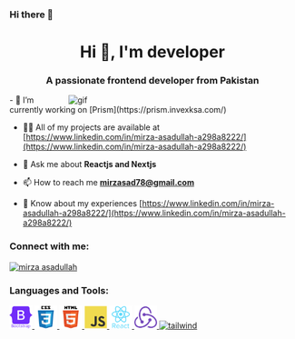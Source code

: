 ### Hi there 👋

<h1 align="center">Hi 👋, I'm developer</h1>
<h3 align="center">A passionate frontend developer from Pakistan</h3>
<img 
  align="right" 
  alt="gif" 
  width="400px" 
  src="https://miro.medium.com/max/1360/0*7Q3yvSIv_t0ioJ-Z.gif" 
/>
- 🔭 I’m currently working on [Prism](https://prism.invexksa.com/)

- 👨‍💻 All of my projects are available at [https://www.linkedin.com/in/mirza-asadullah-a298a8222/](https://www.linkedin.com/in/mirza-asadullah-a298a8222/)

- 💬 Ask me about **Reactjs and Nextjs**

- 📫 How to reach me **mirzasad78@gmail.com**

- 📄 Know about my experiences [https://www.linkedin.com/in/mirza-asadullah-a298a8222/](https://www.linkedin.com/in/mirza-asadullah-a298a8222/)

<h3 align="left">Connect with me:</h3>
<p align="left">
<a href="https://linkedin.com/in/mirza asadullah" target="blank"><img align="center" src="https://raw.githubusercontent.com/rahuldkjain/github-profile-readme-generator/master/src/images/icons/Social/linked-in-alt.svg" alt="mirza asadullah" height="30" width="40" /></a>
</p>

<h3 align="left">Languages and Tools:</h3>
<p align="left"> <a href="https://getbootstrap.com" target="_blank" rel="noreferrer"> <img src="https://raw.githubusercontent.com/devicons/devicon/master/icons/bootstrap/bootstrap-plain-wordmark.svg" alt="bootstrap" width="40" height="40"/> </a> <a href="https://www.w3schools.com/css/" target="_blank" rel="noreferrer"> <img src="https://raw.githubusercontent.com/devicons/devicon/master/icons/css3/css3-original-wordmark.svg" alt="css3" width="40" height="40"/> </a> <a href="https://www.w3.org/html/" target="_blank" rel="noreferrer"> <img src="https://raw.githubusercontent.com/devicons/devicon/master/icons/html5/html5-original-wordmark.svg" alt="html5" width="40" height="40"/> </a> <a href="https://developer.mozilla.org/en-US/docs/Web/JavaScript" target="_blank" rel="noreferrer"> <img src="https://raw.githubusercontent.com/devicons/devicon/master/icons/javascript/javascript-original.svg" alt="javascript" width="40" height="40"/> </a> <a href="https://reactjs.org/" target="_blank" rel="noreferrer"> <img src="https://raw.githubusercontent.com/devicons/devicon/master/icons/react/react-original-wordmark.svg" alt="react" width="40" height="40"/> </a> <a href="https://redux.js.org" target="_blank" rel="noreferrer"> <img src="https://raw.githubusercontent.com/devicons/devicon/master/icons/redux/redux-original.svg" alt="redux" width="40" height="40"/> </a> <a href="https://tailwindcss.com/" target="_blank" rel="noreferrer"> <img src="https://www.vectorlogo.zone/logos/tailwindcss/tailwindcss-icon.svg" alt="tailwind" width="40" height="40"/> </a> </p>
